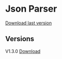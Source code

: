 # Json Parser
[Download last version](https://github.com/GFroze8388/JSON-parser-c-/blob/main/build/v1.3.0/NET.%20Standart%202.1/jsonparser.dll)

## Versions
V1.3.0
[Download](https://github.com/GFroze8388/JSON-parser-c-/blob/main/build/v1.3.0/NET.%20Standart%202.1/jsonparser.dll)
